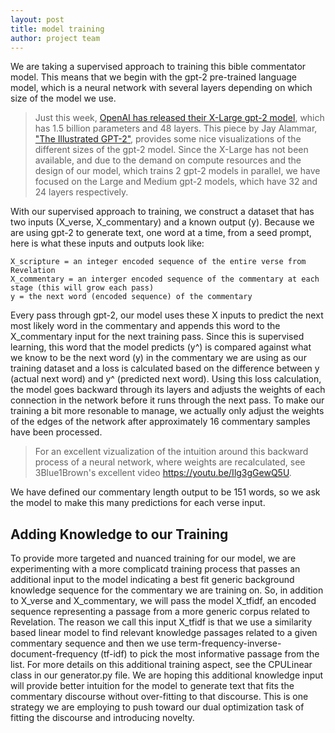 ```yaml
---
layout: post
title: model training
author: project team
---
```


We are taking a supervised approach to training this bible commentator model. This means that we begin with the gpt-2 pre-trained language model, which is a neural network with several layers depending on which size of the model we use. 
> Just this week, [OpenAI has released their X-Large gpt-2 model](https://openai.com/blog/gpt-2-1-5b-release/), which has 1.5 billion parameters and 48 layers. This piece by Jay Alammar, ["The Illustrated GPT-2"](http://jalammar.github.io/illustrated-gpt2/), provides some nice visualizations of the different sizes of the gpt-2 model. Since the X-Large has not been available, and due to the demand on compute resources and the design of our model, which trains 2 gpt-2 models in parallel, we have focused on the Large and Medium gpt-2 models, which have 32 and 24 layers respectively. 

With our supervised approach to training, we construct a dataset that has two inputs (X_verse, X_commentary) and a known output (y). Because we are using gpt-2 to generate text, one word at a time, from a seed prompt, here is what these inputs and outputs look like:

```
X_scripture = an integer encoded sequence of the entire verse from Revelation
X_commentary = an interger encoded sequence of the commentary at each stage (this will grow each pass)
y = the next word (encoded sequence) of the commentary 
```

Every pass through gpt-2, our model uses these X inputs to predict the next most likely word in the commentary and appends this word to the X_commentary input for the next training pass. Since this is supervised learning, this word that the model predicts (y^) is compared against what we know to be the next word (y) in the commentary we are using as our training dataset and a loss is calculated based on the difference between y (actual next word) and y^ (predicted next word). Using this loss calculation, the model goes backward through its layers and adjusts the weights of each connection in the network before it runs through the next pass. To make our training a bit more resonable to manage, we actually only adjust the weights of the edges of the network after approximately 16 commentary samples have been processed. 
> For an excellent vizualization of the intuition around this backward process of a neural network, where weights are recalculated, see 3Blue1Brown's excellent video https://youtu.be/Ilg3gGewQ5U. 

We have defined our commentary length output to be 151 words, so we ask the model to make this many predictions for each verse input. 

## Adding Knowledge to our Training
To provide more targeted and nuanced training for our model, we are experimenting with a more complicatd training process that passes an additional input to the model indicating a best fit generic background knowledge sequence for the commentary we are training on. So, in addition to X_verse and X_commentary, we will pass the model X_tfidf, an encoded sequence representing a passage from a more generic corpus related to Revelation. The reason we call this input X_tfidf is that we use a similarity based linear model to find relevant knowledge passages related to a given commentary sequence and then we use term-frequency-inverse-document-frequency (tf-idf) to pick the most informative passage from the list. For more details on this additional training aspect, see the CPULinear class in our generator.py file. 
We are hoping this additional knowledge input will provide better intuition for the model to generate text that fits the commentary discourse without over-fitting to that discourse. This is one strategy we are employing to push toward our dual optimization task of fitting the discourse and introducing novelty. 